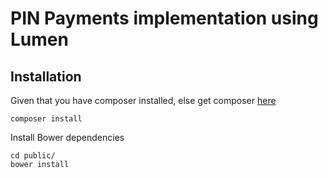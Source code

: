 # PIN Payments implementation using Lumen

## Installation
Given that you have composer installed, else get composer [here](http://getcomposer.org/)
```
composer install
```

Install Bower dependencies
```
cd public/
bower install
```
